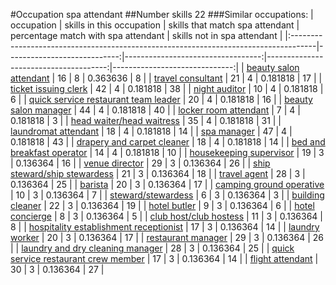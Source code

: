 #Occupation spa attendant
##Number skills 22
###Similar occupations:
| occupation                                                                          |   skills in this occupation |   skills that match spa attendant |   percentage match with spa attendant |   skills not in spa attendant |
|:------------------------------------------------------------------------------------|----------------------------:|----------------------------------:|--------------------------------------:|------------------------------:|
| [beauty salon attendant](beauty_salon_attendant.md)                                 |                          16 |                                 8 |                              0.363636 |                             8 |
| [travel consultant](travel_consultant.md)                                           |                          21 |                                 4 |                              0.181818 |                            17 |
| [ticket issuing clerk](ticket_issuing_clerk.md)                                     |                          42 |                                 4 |                              0.181818 |                            38 |
| [night auditor](night_auditor.md)                                                   |                          10 |                                 4 |                              0.181818 |                             6 |
| [quick service restaurant team leader](quick_service_restaurant_team_leader.md)     |                          20 |                                 4 |                              0.181818 |                            16 |
| [beauty salon manager](beauty_salon_manager.md)                                     |                          44 |                                 4 |                              0.181818 |                            40 |
| [locker room attendant](locker_room_attendant.md)                                   |                           7 |                                 4 |                              0.181818 |                             3 |
| [head waiter/head waitress](head_waiter-head_waitress.md)                           |                          35 |                                 4 |                              0.181818 |                            31 |
| [laundromat attendant](laundromat_attendant.md)                                     |                          18 |                                 4 |                              0.181818 |                            14 |
| [spa manager](spa_manager.md)                                                       |                          47 |                                 4 |                              0.181818 |                            43 |
| [drapery and carpet cleaner](drapery_and_carpet_cleaner.md)                         |                          18 |                                 4 |                              0.181818 |                            14 |
| [bed and breakfast operator](bed_and_breakfast_operator.md)                         |                          14 |                                 4 |                              0.181818 |                            10 |
| [housekeeping supervisor](housekeeping_supervisor.md)                               |                          19 |                                 3 |                              0.136364 |                            16 |
| [venue director](venue_director.md)                                                 |                          29 |                                 3 |                              0.136364 |                            26 |
| [ship steward/ship stewardess](ship_steward-ship_stewardess.md)                     |                          21 |                                 3 |                              0.136364 |                            18 |
| [travel agent](travel_agent.md)                                                     |                          28 |                                 3 |                              0.136364 |                            25 |
| [barista](barista.md)                                                               |                          20 |                                 3 |                              0.136364 |                            17 |
| [camping ground operative](camping_ground_operative.md)                             |                          10 |                                 3 |                              0.136364 |                             7 |
| [steward/stewardess](steward-stewardess.md)                                         |                           6 |                                 3 |                              0.136364 |                             3 |
| [building cleaner](building_cleaner.md)                                             |                          22 |                                 3 |                              0.136364 |                            19 |
| [hotel butler](hotel_butler.md)                                                     |                           9 |                                 3 |                              0.136364 |                             6 |
| [hotel concierge](hotel_concierge.md)                                               |                           8 |                                 3 |                              0.136364 |                             5 |
| [club host/club hostess](club_host-club_hostess.md)                                 |                          11 |                                 3 |                              0.136364 |                             8 |
| [hospitality establishment receptionist](hospitality_establishment_receptionist.md) |                          17 |                                 3 |                              0.136364 |                            14 |
| [laundry worker](laundry_worker.md)                                                 |                          20 |                                 3 |                              0.136364 |                            17 |
| [restaurant manager](restaurant_manager.md)                                         |                          29 |                                 3 |                              0.136364 |                            26 |
| [laundry and dry cleaning manager](laundry_and_dry_cleaning_manager.md)             |                          28 |                                 3 |                              0.136364 |                            25 |
| [quick service restaurant crew member](quick_service_restaurant_crew_member.md)     |                          17 |                                 3 |                              0.136364 |                            14 |
| [flight attendant](flight_attendant.md)                                             |                          30 |                                 3 |                              0.136364 |                            27 |
